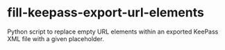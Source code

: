 # fill-keepass-export-url-elements
Python script to replace empty URL elements within an exported KeePass XML file with a given placeholder.
